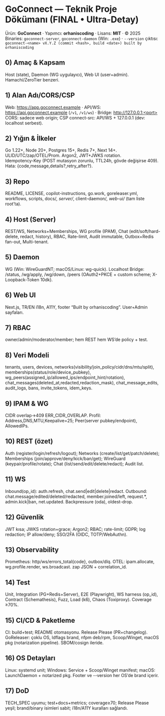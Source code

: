# GoConnect — Teknik Proje Dökümanı (FINAL • Ultra-Detay)

Ürün: **GoConnect** · Yapımcı: **orhaniscoding** · Lisans: **MIT** · © 2025  
Binaries: `goconnect-server`, `goconnect-daemon` (Win: `.exe`) · `--version` çıktısı: `goconnect-<name> vX.Y.Z (commit <hash>, build <date>) built by orhaniscoding`

## 0) Amaç & Kapsam
Host (state), Daemon (WG uygulayıcı), Web UI (user+admin). Hamachi/ZeroTier benzeri.

## 1) Alan Adı/CORS/CSP
Web: https://app.goconnect.example · API/WS: https://api.goconnect.example (`/v1`, `/v1/ws`) · Bridge: http://127.0.0.1:<port>  
CORS: sadece web origin; CSP connect-src: API/WS + 127.0.0.1 (dev: localhost serbest).

## 2) Yığın & İlkeler
Go 1.22+, Node 20+, Postgres 15+, Redis 7+, Next 14+. ULID/UTC/zap/OTEL/Prom. Argon2, JWT+JWKS rotation.  
Idempotency-Key (POST mutasyon zorunlu, TTL24h, gövde değişirse 409).  
Hata: {code,message,details?,retry_after?}.

## 3) Repo
README, LICENSE, copilot-instructions, go.work, goreleaser.yml, workflows, scripts, docs/*, server/*, client-daemon/*, web-ui/* (tam liste root’ta).

## 4) Host (Server)
REST/WS, Networks+Memberships, WG profile (IPAM), Chat (edit/soft/hard-delete, redact, history), RBAC, Rate-limit, Audit immutable, Outbox+Redis fan-out, Multi-tenant.

## 5) Daemon
WG (Win: WireGuardNT; macOS/Linux: wg-quick). Localhost Bridge: /status, /wg/apply, /wg/down, /peers (OAuth2+PKCE + custom scheme; X-Loopback-Token 10dk).

## 6) Web UI
Next.js, TR/EN i18n, A11Y, footer “Built by orhaniscoding”. User+Admin sayfaları.

## 7) RBAC
owner/admin/moderator/member; hem REST hem WS’de policy + test.

## 8) Veri Modeli
tenants, users, devices, networks(visibility/join_policy/cidr/dns/mtu/split), memberships(status/role/device_pubkey), wg_peers(assigned_ip/allowed_ips/endpoint_hint/rotation), chat_messages(deleted_at,redacted,redaction_mask), chat_message_edits, audit_logs, bans, invite_tokens, idem_keys.

## 9) IPAM & WG
CIDR overlap→409 ERR_CIDR_OVERLAP. Profil: Address,DNS,MTU,Keepalive=25; Peer(server pubkey/endpoint), AllowedIPs.

## 10) REST (özet)
Auth (register/login/refresh/logout); Networks (create/list/get/patch/delete); Memberships (join/approve/deny/kick/ban/get); WireGuard (keypair/profile/rotate); Chat (list/send/edit/delete/redact); Audit list.

## 11) WS
Inbound(op_id): auth.refresh, chat.send|edit|delete|redact. Outbound: chat.message/edited/deleted/redacted, member.joined/left, request.*, admin.kick|ban, net.updated. Backpressure (oda), oldest-drop.

## 12) Güvenlik
JWT kısa; JWKS rotation+grace; Argon2; RBAC; rate-limit; GDPR; log redaction; IP allow/deny; SSO/2FA (OIDC, TOTP/WebAuthn).

## 13) Observability
Prometheus: http/ws/errors_total{code}, outbox/dlq. OTEL: ipam.allocate, wg.profile.render, ws.broadcast. zap JSON + correlation_id.

## 14) Test
Unit, Integration (PG+Redis+Server), E2E (Playwright), WS harness (op_id), Contract (Schemathesis), Fuzz, Load (k6), Chaos (Toxiproxy). Coverage ≥70%.

## 15) CI/CD & Paketleme
CI: build+test; README otomasyonu. Release Please (PR+changelog). GoReleaser: çoklu OS, ldflags brand, nfpm deb/rpm, Scoop/Winget, macOS pkg (notarization pipeline). SBOM/cosign ileride.

## 16) OS Detayları
Linux: systemd unit; Windows: Service + Scoop/Winget manifest; macOS: LaunchDaemon + notarized pkg. Footer ve --version her OS’de brand içerir.

## 17) DoD
TECH_SPEC uyumu; test+docs+metrics; coverage≥70; Release Please yeşil; brand/binary isimleri sabit; i18n/A11Y kuralları sağlandı.
